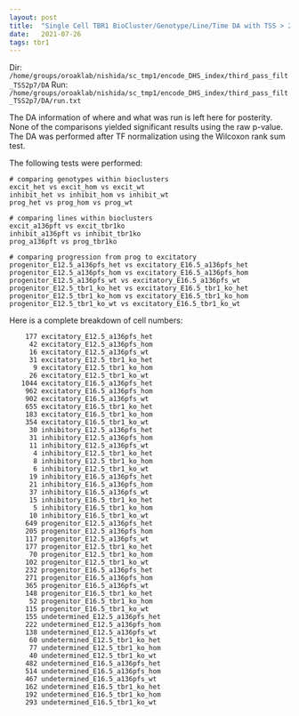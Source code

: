```yaml
---
layout: post
title:  "Single Cell TBR1 BioCluster/Genotype/Line/Time DA with TSS > 2.7, Filtering Ambiguous Groups"
date:   2021-07-26
tags: tbr1
---
```


Dir: `/home/groups/oroaklab/nishida/sc_tmp1/encode_DHS_index/third_pass_filt_TSS2p7/DA`
Run: `/home/groups/oroaklab/nishida/sc_tmp1/encode_DHS_index/third_pass_filt_TSS2p7/DA/run.txt`

The DA information of where and what was run is left here for posterity. None of the comparisons yielded significant results using the raw p-value. The DA was performed after TF normalization using the Wilcoxon rank sum test.

The following tests were performed:
```
# comparing genotypes within bioclusters
excit_het vs excit_hom vs excit_wt
inhibit_het vs inhibit_hom vs inhibit_wt
prog_het vs prog_hom vs prog_wt

# comparing lines within bioclusters
excit_a136pft vs excit_tbr1ko
inhibit_a136pft vs inhibit_tbr1ko
prog_a136pft vs prog_tbr1ko

# comparing progression from prog to excitatory
progenitor_E12.5_a136pfs_het vs excitatory_E16.5_a136pfs_het
progenitor_E12.5_a136pfs_hom vs excitatory_E16.5_a136pfs_hom
progenitor_E12.5_a136pfs_wt vs excitatory_E16.5_a136pfs_wt
progenitor_E12.5_tbr1_ko_het vs excitatory_E16.5_tbr1_ko_het
progenitor_E12.5_tbr1_ko_hom vs excitatory_E16.5_tbr1_ko_hom
progenitor_E12.5_tbr1_ko_wt vs excitatory_E16.5_tbr1_ko_wt
```

Here is a complete breakdown of cell numbers:
```
    177 excitatory_E12.5_a136pfs_het
     42 excitatory_E12.5_a136pfs_hom
     16 excitatory_E12.5_a136pfs_wt
     31 excitatory_E12.5_tbr1_ko_het
      9 excitatory_E12.5_tbr1_ko_hom
     26 excitatory_E12.5_tbr1_ko_wt
   1044 excitatory_E16.5_a136pfs_het
    962 excitatory_E16.5_a136pfs_hom
    902 excitatory_E16.5_a136pfs_wt
    655 excitatory_E16.5_tbr1_ko_het
    183 excitatory_E16.5_tbr1_ko_hom
    354 excitatory_E16.5_tbr1_ko_wt
     30 inhibitory_E12.5_a136pfs_het
     31 inhibitory_E12.5_a136pfs_hom
     11 inhibitory_E12.5_a136pfs_wt
      4 inhibitory_E12.5_tbr1_ko_het
      8 inhibitory_E12.5_tbr1_ko_hom
      6 inhibitory_E12.5_tbr1_ko_wt
     19 inhibitory_E16.5_a136pfs_het
     21 inhibitory_E16.5_a136pfs_hom
     37 inhibitory_E16.5_a136pfs_wt
     15 inhibitory_E16.5_tbr1_ko_het
      5 inhibitory_E16.5_tbr1_ko_hom
     10 inhibitory_E16.5_tbr1_ko_wt
    649 progenitor_E12.5_a136pfs_het
    205 progenitor_E12.5_a136pfs_hom
    117 progenitor_E12.5_a136pfs_wt
    177 progenitor_E12.5_tbr1_ko_het
     70 progenitor_E12.5_tbr1_ko_hom
    102 progenitor_E12.5_tbr1_ko_wt
    232 progenitor_E16.5_a136pfs_het
    271 progenitor_E16.5_a136pfs_hom
    365 progenitor_E16.5_a136pfs_wt
    148 progenitor_E16.5_tbr1_ko_het
     52 progenitor_E16.5_tbr1_ko_hom
    115 progenitor_E16.5_tbr1_ko_wt
    155 undetermined_E12.5_a136pfs_het
    222 undetermined_E12.5_a136pfs_hom
    138 undetermined_E12.5_a136pfs_wt
     60 undetermined_E12.5_tbr1_ko_het
     77 undetermined_E12.5_tbr1_ko_hom
     40 undetermined_E12.5_tbr1_ko_wt
    482 undetermined_E16.5_a136pfs_het
    514 undetermined_E16.5_a136pfs_hom
    467 undetermined_E16.5_a136pfs_wt
    162 undetermined_E16.5_tbr1_ko_het
    192 undetermined_E16.5_tbr1_ko_hom
    293 undetermined_E16.5_tbr1_ko_wt
```